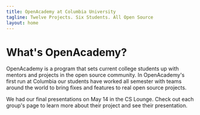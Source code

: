 ```yaml
---
title: OpenAcademy at Columbia University
tagline: Twelve Projects. Six Students. All Open Source
layout: home
---
```


# What's OpenAcademy? #

OpenAcademy is a program that sets current college students up with mentors and
projects in the open source community. In OpenAcademy's first run at Columbia
our students have worked all semester with teams around the world to bring fixes
and features to real open source projects. 

We had our final presentations on May 14 in the CS Lounge. Check out each group's page to learn more about their project and see their presentation.
